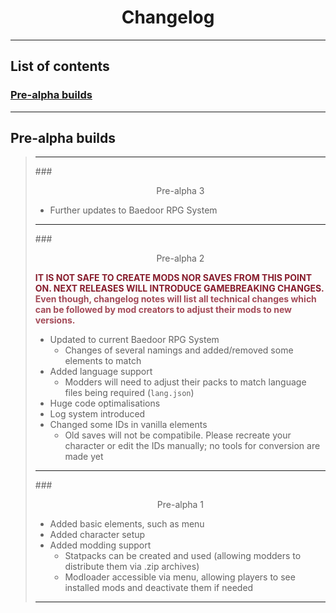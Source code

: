 # <center>Changelog</center>

---

## List of contents
### [Pre-alpha builds](changelog.md#pre-alpha-builds)

---
## Pre-alpha builds

> ---
> ###<center>Pre-alpha 3</center>
>
> - Further updates to Baedoor RPG System
> 
> ---
> ###<center>Pre-alpha 2</center>
> 
> <span style="color:#871C2C; font-weight:bold">IT IS NOT SAFE TO CREATE MODS NOR SAVES FROM THIS POINT ON. NEXT RELEASES WILL INTRODUCE GAMEBREAKING CHANGES.</span>  
> <span style="color:#A44B58; font-weight:bold">Even though, changelog notes will list all technical changes which can be followed by mod creators to adjust their mods to new versions.</span>
> 
> - Updated to current Baedoor RPG System
>   - Changes of several namings and added/removed some elements to match
> - Added language support
>   - Modders will need to adjust their packs to match language files being required (`lang.json`)
> - Huge code optimalisations
> - Log system introduced
> - Changed some IDs in vanilla elements
>   - Old saves will not be compatibile. Please recreate your character or edit the IDs manually; no tools for conversion are made yet
> 
> ---
> ###<center>Pre-alpha 1</center>
> 
> - Added basic elements, such as menu
> - Added character setup
> - Added modding support
>   - Statpacks can be created and used (allowing modders to distribute them via .zip archives)
>   - Modloader accessible via menu, allowing players to see installed mods and deactivate them if needed
> 
> ---